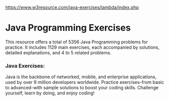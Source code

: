 https://www.w3resource.com/java-exercises/lambda/index.php

# Java Programming Exercises

This resource offers a total of 5356 Java Programming problems for practice. It includes 1129 main exercises, each accompanied by solutions, detailed explanations, and 4 to 5 related problems.

### Java Exercises:

Java is the backbone of networked, mobile, and enterprise applications, used by over 9 million developers worldwide. Practice exercises-from basic to advanced-with sample solutions to boost your coding skills. Challenge yourself, learn by doing, and enjoy coding!
